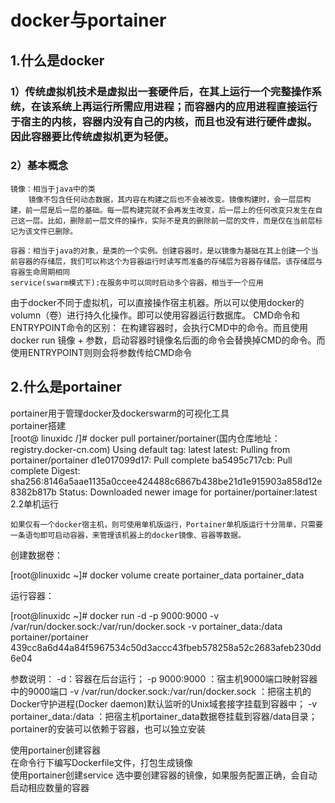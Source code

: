 # docker与portainer

## 1.什么是docker
### 1）传统虚拟机技术是虚拟出一套硬件后，在其上运行一个完整操作系统，在该系统上再运行所需应用进程；而容器内的应用进程直接运行于宿主的内核，容器内没有自己的内核，而且也没有进行硬件虚拟。因此容器要比传统虚拟机更为轻便。

### 2）基本概念
	镜像：相当于java中的类
		镜像不包含任何动态数据，其内容在构建之后也不会被改变。镜像构建时，会一层层构建，前一层是后一层的基础。每一层构建完就不会再发生改变，后一层上的任何改变只发生在自己这一层。比如，删除前一层文件的操作，实际不是真的删除前一层的文件，而是仅在当前层标记为该文件已删除。
	
	容器：相当于java的对象，是类的一个实例。创建容器时，是以镜像为基础在其上创建一个当前容器的存储层，我们可以称这个为容器运行时读写而准备的存储层为容器存储层。该存储层与容器生命周期相同
	service(swarm模式下):在服务中可以同时启动多个容器，相当于一个应用
由于docker不同于虚拟机，可以直接操作宿主机器。所以可以使用docker的volumn（卷）进行持久化操作。即可以使用容器运行数据库。
	CMD命令和ENTRYPOINT命令的区别：
	在构建容器时，会执行CMD中的命令。而且使用docker run 镜像 + 参数，启动容器时镜像名后面的命令会替换掉CMD的命令。而使用ENTRYPOINT则则会将参数传给CMD命令


## 2.什么是portainer
portainer用于管理docker及dockerswarm的可视化工具<br>
portainer搭建<br>
[root@ linuxidc /]# docker pull portainer/portainer(国内仓库地址：registry.docker-cn.com)
Using default tag: latest
latest: Pulling from portainer/portainer
d1e017099d17: Pull complete
ba5495c717cb: Pull complete
Digest: sha256:8146a5aae1135a0ccee424488c6867b438be21d1e915903a858d12e8382b817b
Status: Downloaded newer image for portainer/portainer:latest
2.2单机运行

    如果仅有一个docker宿主机，则可使用单机版运行，Portainer单机版运行十分简单，只需要一条语句即可启动容器，来管理该机器上的docker镜像、容器等数据。

创建数据卷：

[root@linuxidc ~]# docker volume create portainer_data
portainer_data

运行容器：

[root@linuxidc ~]# docker run -d -p 9000:9000 -v /var/run/docker.sock:/var/run/docker.sock -v portainer_data:/data portainer/portainer
439cc8a6d44a84f5967534c50d3accc43fbeb578258a52c2683afeb230dd6e04

参数说明：
-d：容器在后台运行；
-p 9000:9000 ：宿主机9000端口映射容器中的9000端口
-v /var/run/docker.sock:/var/run/docker.sock ：把宿主机的Docker守护进程(Docker daemon)默认监听的Unix域套接字挂载到容器中；
-v portainer_data:/data ：把宿主机portainer_data数据卷挂载到容器/data目录；
portainer的安装可以依赖于容器，也可以独立安装

	
使用portainer创建容器<br/>
在命令行下编写Dockerfile文件，打包生成镜像<br/>
使用portainer创建service
选中要创建容器的镜像，如果服务配置正确，会自动启动相应数量的容器
